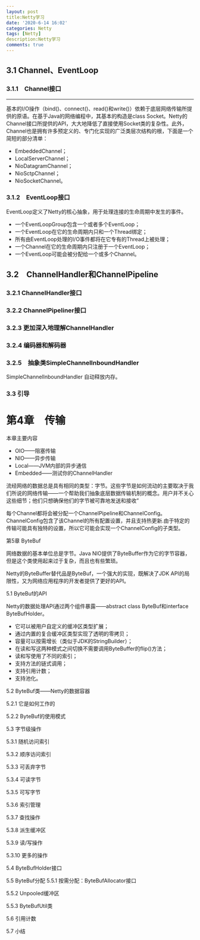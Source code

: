 ```yaml
---
layout: post
title:Netty学习
date: '2020-6-14 16:02'
categories: Netty
tags: [Netty]
description:Netty学习
comments: true
---
```


## 3.1 Channel、EventLoop

### 3.1.1　Channel接口
****
基本的I/O操作（bind()、connect()、read()和write()）依赖于底层网络传输所提供的原语。在基于Java的网络编程中，其基本的构造是class Socket。Netty的Channel接口所提供的API，大大地降低了直接使用Socket类的复杂性。此外，Channel也是拥有许多预定义的、专门化实现的广泛类层次结构的根，下面是一个简短的部分清单：

- EmbeddedChannel；
- LocalServerChannel；
- NioDatagramChannel；
- NioSctpChannel；
- NioSocketChannel。

### 3.1.2　EventLoop接口


EventLoop定义了Netty的核心抽象，用于处理连接的生命周期中发生的事件。

- 一个EventLoopGroup包含一个或者多个EventLoop；
- 一个EventLoop在它的生命周期内只和一个Thread绑定；
- 所有由EventLoop处理的I/O事件都将在它专有的Thread上被处理；
- 一个Channel在它的生命周期内只注册于一个EventLoop；
- 一个EventLoop可能会被分配给一个或多个Channel。


## 3.2　ChannelHandler和ChannelPipeline

### 3.2.1  ChannelHandler接口

### 3.2.2  ChannelPipeliner接口

### 3.2.3  更加深入地理解ChannelHandler

### 3.2.4  编码器和解码器

### 3.2.5　抽象类SimpleChannelInboundHandler
SimpleChannelInboundHandler 自动释放内存。

### 3.3 引导

# 第4章　传输

本章主要内容

- OIO——阻塞传输
- NIO——异步传输
- Local——JVM内部的异步通信
- Embedded——测试你的ChannelHandler

流经网络的数据总是具有相同的类型：字节。这些字节是如何流动的主要取决于我们所说的网络传输——一个帮助我们抽象底层数据传输机制的概念。用户并不关心这些细节；他们只想确保他们的字节被可靠地发送和接收”


每个Channel都将会被分配一个ChannelPipeline和ChannelConfig。ChannelConfig包含了该Channel的所有配置设置，并且支持热更新.由于特定的传输可能具有独特的设置，所以它可能会实现一个ChannelConfig的子类型。

第5章 ByteBuf

网络数据的基本单位总是字节。Java NIO提供了ByteBuffer作为它的字节容器，但是这个类使用起来过于复杂，而且也有些繁琐。

Netty的ByteBuffer替代品是ByteBuf，一个强大的实现，既解决了JDK API的局限性，又为网络应用程序的开发者提供了更好的API。

5.1 ByteBuf的API

Netty的数据处理API通过两个组件暴露——abstract class ByteBuf和interface ByteBufHolder。

- 它可以被用户自定义的缓冲区类型扩展；
-  通过内置的复合缓冲区类型实现了透明的零拷贝；
-  容量可以按需增长（类似于JDK的StringBuilder）；
-  在读和写这两种模式之间切换不需要调用ByteBuffer的flip()方法；
- 读和写使用了不同的索引；
- 支持方法的链式调用；
- 支持引用计数；
- 支持池化。

5.2 ByteBuf类——Netty的数据容器

5.2.1 它是如何工作的

5.2.2 ByteBuf的使用模式


5.3 字节级操作

5.3.1 随机访问索引

5.3.2 顺序访问索引

5.3.3 可丢弃字节

5.3.4 可读字节

5.3.5 可写字节

5.3.6 索引管理

5.3.7 查找操作

5.3.8 派生缓冲区

5.3.9 读/写操作

5.3.10 更多的操作



5.4 ByteBufHolder接口

5.5 ByteBuf分配 5.5.1 按需分配：ByteBufAllocator接口

5.5.2 Unpooled缓冲区

5.5.3 ByteBufUtil类



5.6 引用计数

5.7 小结

